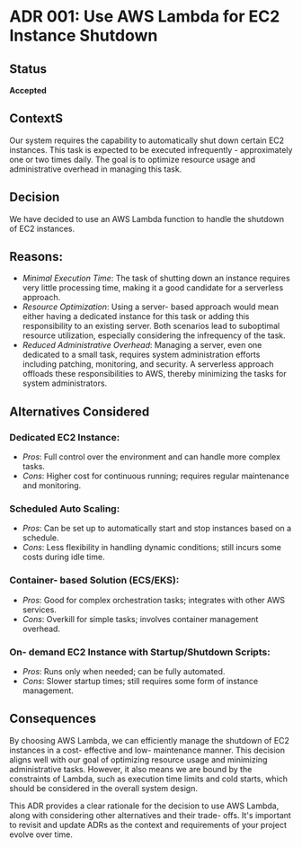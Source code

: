 # ADR 001: Use AWS Lambda for EC2 Instance Shutdown
## Status
**Accepted**

## ContextS
Our system requires the capability to automatically shut down certain EC2 instances. This task is expected to be executed infrequently - approximately one or two times daily. The goal is to optimize resource usage and administrative overhead in managing this task.

## Decision
We have decided to use an AWS Lambda function to handle the shutdown of EC2 instances.

## Reasons:
- *Minimal Execution Time*: The task of shutting down an instance requires very little processing time, making it a good candidate for a serverless approach.
- *Resource Optimization*: Using a server- based approach would mean either having a dedicated instance for this task or adding this responsibility to an existing server. Both scenarios lead to suboptimal resource utilization, especially considering the infrequency of the task.
- *Reduced Administrative Overhead*: Managing a server, even one dedicated to a small task, requires system administration efforts including patching, monitoring, and security. A serverless approach offloads these responsibilities to AWS, thereby minimizing the tasks for system administrators.
## Alternatives Considered
### Dedicated EC2 Instance:

- *Pros*: Full control over the environment and can handle more complex tasks.
- *Cons*: Higher cost for continuous running; requires regular maintenance and monitoring.
### Scheduled Auto Scaling:

- *Pros*: Can be set up to automatically start and stop instances based on a schedule.
- *Cons*: Less flexibility in handling dynamic conditions; still incurs some costs during idle time.
### Container- based Solution (ECS/EKS):

- *Pros*: Good for complex orchestration tasks; integrates with other AWS services.
- *Cons*: Overkill for simple tasks; involves container management overhead.
### On- demand EC2 Instance with Startup/Shutdown Scripts:

- *Pros*: Runs only when needed; can be fully automated.
- *Cons*: Slower startup times; still requires some form of instance management.
## Consequences
By choosing AWS Lambda, we can efficiently manage the shutdown of EC2 instances in a cost- effective and low- maintenance manner. This decision aligns well with our goal of optimizing resource usage and minimizing administrative tasks. However, it also means we are bound by the constraints of Lambda, such as execution time limits and cold starts, which should be considered in the overall system design.

This ADR provides a clear rationale for the decision to use AWS Lambda, along with considering other alternatives and their trade- offs. It's important to revisit and update ADRs as the context and requirements of your project evolve over time.